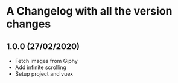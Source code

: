 # A Changelog with all the version changes

## 1.0.0 (27/02/2020)
- Fetch images from Giphy
- Add infinite scrolling
- Setup project and vuex